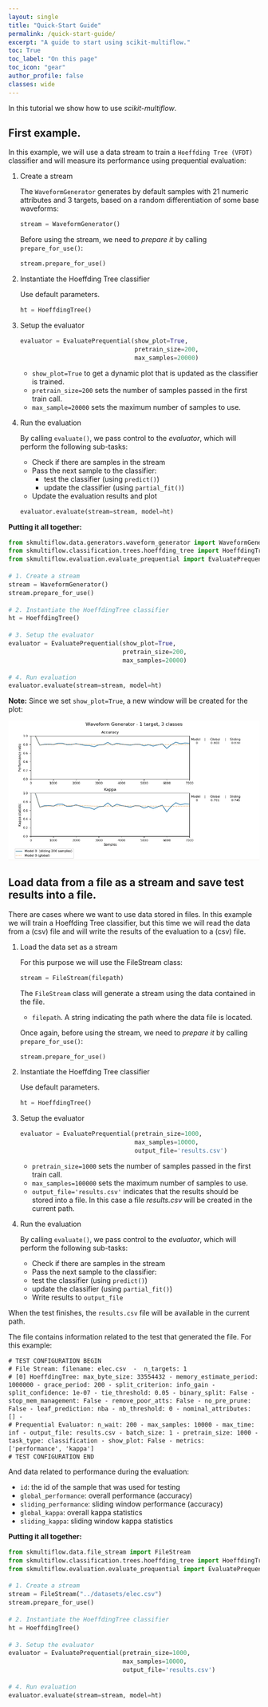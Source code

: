 ```yaml
---
layout: single
title: "Quick-Start Guide"
permalink: /quick-start-guide/
excerpt: "A guide to start using scikit-multiflow."
toc: True
toc_label: "On this page"
toc_icon: "gear"
author_profile: false
classes: wide
---
```


In this tutorial we show how to use *scikit-multiflow*.

## First example.

In this example, we will use a data stream to train a `Hoeffding Tree (VFDT)`
classifier and will measure its performance using prequential evaluation:

1. Create a stream

    The `WaveformGenerator` generates by default samples with 21 numeric
    attributes and 3 targets, based on a random differentiation of some base
    waveforms:

    ``` python
    stream = WaveformGenerator()
    ```

    Before using the stream, we need to *prepare it* by calling
    `prepare_for_use()`:

    ``` python
    stream.prepare_for_use()
    ```

2. Instantiate the Hoeffding Tree classifier

    Use default parameters.

    ``` python
    ht = HoeffdingTree()
    ```

3. Setup the evaluator
    ``` python
    evaluator = EvaluatePrequential(show_plot=True,
                                    pretrain_size=200,
                                    max_samples=20000)
    ```
    * `show_plot=True` to get a dynamic plot that is updated as the classifier is
    trained.
    * `pretrain_size=200` sets the number of samples passed in the first train
      call.
    * `max_sample=20000` sets the maximum number of samples to use.

4. Run the evaluation

    By calling `evaluate()`, we pass control to the *evaluator*, which will perform
    the following sub-tasks:
    * Check if there are samples in the stream
    * Pass the next sample to the classifier:
      - test the classifier (using `predict()`)
      - update the classifier (using `partial_fit()`)
    * Update the evaluation results and plot

    ``` python
    evaluator.evaluate(stream=stream, model=ht)
    ```

**Putting it all together:**

``` python
from skmultiflow.data.generators.waveform_generator import WaveformGenerator
from skmultiflow.classification.trees.hoeffding_tree import HoeffdingTree
from skmultiflow.evaluation.evaluate_prequential import EvaluatePrequential

# 1. Create a stream
stream = WaveformGenerator()
stream.prepare_for_use()

# 2. Instantiate the HoeffdingTree classifier
ht = HoeffdingTree()

# 3. Setup the evaluator
evaluator = EvaluatePrequential(show_plot=True,
                                pretrain_size=200,
                                max_samples=20000)

# 4. Run evaluation
evaluator.evaluate(stream=stream, model=ht)
```

**Note:** Since we set `show_plot=True`, a new window will be created for the
plot:

![ classifier_plot](../assets/images/example_classifier_plot.gif)


## Load data from a file as a stream and save test results into a file.

There are cases where we want to use data stored in files. In this
example we will train a Hoeffding Tree classifier, but this time
we will read the data from a (csv) file and will write the results
of the evaluation to a (csv) file.

1. Load the data set as a stream

    For this purpose we will use the FileStream class:

    ``` python
    stream = FileStream(filepath)
    ```

    The `FileStream` class will generate a stream using the data contained
    in the file.
    * `filepath`. A string indicating the path where the data file is located.


    Once again, before using the stream, we need to *prepare it* by calling
    `prepare_for_use()`:

    ``` python
    stream.prepare_for_use()
    ```

2. Instantiate the Hoeffding Tree classifier

    Use default parameters.

    ``` python
    ht = HoeffdingTree()
    ```

3. Setup the evaluator

    ``` python
    evaluator = EvaluatePrequential(pretrain_size=1000,
                                    max_samples=10000,
                                    output_file='results.csv')
    ```

    * `pretrain_size=1000` sets the number of samples passed in the first train
      call.
    * `max_samples=100000` sets the maximum number of samples to use.
    * `output_file='results.csv'` indicates that the results should be stored
     into a file. In this case a file *results.csv* will be created in the
     current path.

4. Run the evaluation

    By calling `evaluate()`, we pass control to the *evaluator*, which will perform
    the following sub-tasks:
    * Check if there are samples in the stream
    * Pass the next sample to the classifier:
     - test the classifier (using `predict()`)
     - update the classifier (using `partial_fit()`)
    * Write results to `output_file`

When the test finishes, the `results.csv` file will be available in the current
path.

The file contains information related to the test that generated the file.
For this example:

```
# TEST CONFIGURATION BEGIN
# File Stream: filename: elec.csv  -  n_targets: 1
# [0] HoeffdingTree: max_byte_size: 33554432 - memory_estimate_period: 1000000 - grace_period: 200 - split_criterion: info_gain - split_confidence: 1e-07 - tie_threshold: 0.05 - binary_split: False - stop_mem_management: False - remove_poor_atts: False - no_pre_prune: False - leaf_prediction: nba - nb_threshold: 0 - nominal_attributes: [] - 
# Prequential Evaluator: n_wait: 200 - max_samples: 10000 - max_time: inf - output_file: results.csv - batch_size: 1 - pretrain_size: 1000 - task_type: classification - show_plot: False - metrics: ['performance', 'kappa']
# TEST CONFIGURATION END
```

And data related to performance during the evaluation:
* `id`: the id of the sample that was used for testing
* `global_performance`: overall performance (accuracy)
* `sliding_performance`: sliding window performance (accuracy)
* `global_kappa`: overall kappa statistics
* `sliding_kappa`: sliding window kappa statistics

**Putting it all together:**

``` python
from skmultiflow.data.file_stream import FileStream
from skmultiflow.classification.trees.hoeffding_tree import HoeffdingTree
from skmultiflow.evaluation.evaluate_prequential import EvaluatePrequential

# 1. Create a stream
stream = FileStream("../datasets/elec.csv")
stream.prepare_for_use()

# 2. Instantiate the HoeffdingTree classifier
ht = HoeffdingTree()

# 3. Setup the evaluator
evaluator = EvaluatePrequential(pretrain_size=1000,
                                max_samples=10000,
                                output_file='results.csv')

# 4. Run evaluation
evaluator.evaluate(stream=stream, model=ht)
```
